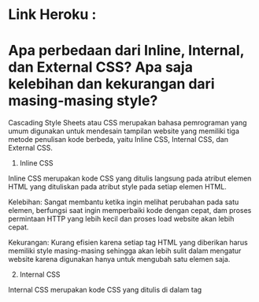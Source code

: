 # Link Heroku : #


# Apa perbedaan dari Inline, Internal, dan External CSS? Apa saja kelebihan dan kekurangan dari masing-masing style? #

Cascading Style Sheets atau CSS merupakan bahasa pemrograman yang umum digunakan untuk mendesain tampilan website yang memiliki tiga metode penulisan kode berbeda, yaitu Inline CSS, Internal CSS, dan External CSS.

1. Inline CSS

Inline CSS merupakan kode CSS yang ditulis langsung pada atribut elemen HTML yang dituliskan pada atribut style pada setiap elemen HTML.

Kelebihan: Sangat membantu ketika ingin melihat perubahan pada satu elemen, berfungsi saat ingin memperbaiki kode dengan cepat, dam proses permintaan HTTP yang lebih kecil dan proses load website akan lebih cepat.

Kekurangan: Kurang efisien karena setiap tag HTML yang diberikan harus memiliki style masing-masing sehingga akan lebih sulit dalam mengatur website karena digunakan hanya untuk mengubah satu elemen saja.


2. Internal CSS

Internal CSS merupakan kode CSS yang ditulis di dalam tag <style> dan kode HTML dituliskan di bagian atas (header) file HTML. Internal CSS bisa digunakan untuk membuat tampilan pada satu halaman website dan tidak digunakan pada halaman website yang lain.

Kelebihan: Perubahan pada Internal CSS hanya berlaku pada satu halaman saja sehingga tidak perlu melakukan upload beberapa file karena HTML dan CSS berada dalam satu file. Class dan ID dapat digunakan oleh internal stylesheet.

Kekurangan: Tidak efisien saat ingin menggunakan CSS yang sama dalam beberapa file dan membuat performa website lebih lambat karena CSS yang berbeda-beda akan mengakibatkan loading ulang setiap mengganti halaman website.


3. External CSS

Eksternal CSS merupakan kode CSS yang ditulis terpisah dengan kode HTML Eksternal CSS ditulis di sebuah file khusus yang berekstensi .css. Pada umumnya, file eksternal CSS diletakkan setelah bagian <head> pada halaman.

Kelebihan: Ukuran file HTML menjadi lebih kecil dan struktur dari kode HTML lebih rapi, loading website menjadi lebih cepat, dan file CSS dapat digunakan di beberapa halaman website sekaligus.

Kekurangan: Halaman akan menjadi berantakan ketika file CSS gagal dipanggil oleh file HTML, misalnya karena koneksi internet yang lambat.


# Jelaskan tag HTML5 yang kamu ketahui. #
```<head>``` : mendefinisikan head dari document
 
```<body>``` : mendefinisikan body dari document
 
```<title>``` : mengatur judul halaman
 
```<button>``` : membuat button yang dapat diklik
 
```<table>``` : membuat tabel
 
```<h1> hingga <h6>``` : mencetak tulisan sebagai header (semakin kecil angka, semakin besar ukuran yang dicetak)
 
```<a>``` : me-refer pada link web tujuan
 
```<p>``` : mencetak teks dalam bentuk paragraf
 
```<hr>``` : menampilkan garis horizontal
 
```<br>``` : memberikan line break atau jeda kosong
 
```<tr>``` : mendefinisikan baris pada tabel
 
```<td>``` : mendefinisikan kolom pada tabel
 
 
# Jelaskan tipe-tipe CSS selector yang kamu ketahui. #
  
1. Tag Selector
  
Selector yang akan memilih elemen berdasarkan nama tagnya.
 
 ```shell
p {
    color: blue;
}
  ```
  
 
2. ID Selector
  
Selector yang akan memilih elemen berdasarkan nama class yang diberikan dan hanya dapat digunakan pada tepat satu inisiasi elemen. ID Selector diawali dengan tanda pagar (#).
  
 ```shell
#header {
    background: teal;
    color: white;
    height: 100px;
    padding: 50px;
}
 ```
  
 
3. Class Selector
  
Hampir serupa dengan ID Selector, namun dapat digunakan oleh beberapa elemen. Class Selector diawali dengan tanda titik (.).
  ```shell
.pink {
  color: white;
  background: pink;
  padding: 5px;
}
```
 

# Jelaskan bagaimana cara kamu mengimplementasikan checklist di atas. #

